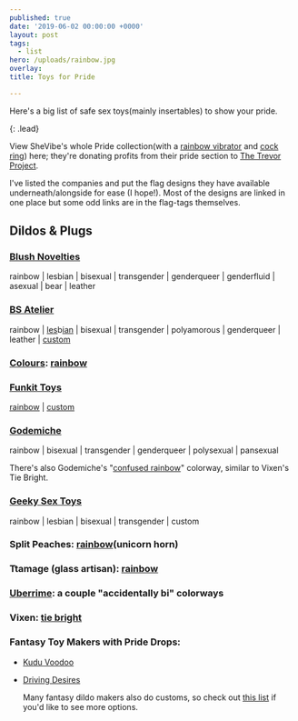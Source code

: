 ```yaml
---
published: true
date: '2019-06-02 00:00:00 +0000'
layout: post
tags:
  - list
hero: /uploads/rainbow.jpg
overlay: 
title: Toys for Pride

---
```


Here's a big list of safe sex toys(mainly insertables) to show your pride.

{: .lead}

View SheVibe's whole Pride collection(with a [rainbow vibrator](https://shevibe.com/ro-80mm-7-function-bullet-vibrator-by-rocks-off-rainbow.aspx#oid=1432_1) and [cock ring]( https://shevibe.com/rascal-brawn-pride-3x-stretch-silicone-cock-ring/#oid=1432_1)) here; they're donating profits from their pride section to [The Trevor Project](https://www.thetrevorproject.org/about/).

<!--break-->

I've listed the companies and put the flag designs they have available underneath/alongside for ease (I hope!). Most of the designs are linked in one place but some odd links are in the flag-tags themselves.

## Dildos & Plugs

### [Blush Novelties](https://shevibe.com/search.php?search_query.x=0&search_query.y=0&search_query=avant+pride#oid=1432_1)

rainbow | lesbian | bisexual | transgender | genderqueer | genderfluid | asexual | bear | leather

### [BS Atelier](https://www.bsatelier.com/en/40-dildos-pride)

rainbow | [les](https://spectrumboutique.com/product/bs-atelier-max-lesbian-pride-silicone-dildo/)b[ian](https://www.bsatelier.com/en/max/540-max-les.html) | bisexual | transgender | polyamorous | genderqueer | leather | [custom](https://www.bsatelier.com/es/38-piezas-custom)

### [Colours](https://shevibe.com/search.php?search_query=colours+pride&page=1&limit=56&sort=relevance&brand=97&category=66#oid=1432_1): [rainbow](https://shevibe.com/search.php?search_query=colours+pride&page=1&limit=56&sort=relevance&brand=97&category=66#oid=1432_1) 

### [Funkit Toys](https://www.funkittoys.com/shop)

[rainbow](https://shevibe.com/funkit-toys-crista-swell-silicone-dildo-rainbow.aspx#oid=1432_1) | [custom](https://www.funkittoys.com/customs)

### [Godemiche](https://g-silicone.com/shop/proud-to-support-pride-collection/)

rainbow | bisexual | transgender | genderqueer | polysexual | pansexual

There's also Godemiche's "[confused rainbow](https://www.etsy.com/listing/269705922/the-confused-rainbow-silicone-6-inch?ga_order=most_relevant&ga_search_type=all&ga_view_type=gallery&ga_search_query=rainbow+dildo&ref=sr_gallery-1-3&organic_search_click=1&frs=1)" colorway, similar to Vixen's Tie Bright.

### [Geeky Sex Toys](https://geekysextoys.com/interests/pride/)

rainbow | lesbian | bisexual | transgender | custom

### Split Peaches: [rainbow](https://shevibe.com/search.php?search_query.x=0&search_query.y=0&search_query=unicorn+rainbow#oid=1432_1)(unicorn horn)

### Ttamage (glass artisan): [rainbow](https://www.etsy.com/shop/Ttamage?search_query=rainbow)

### [Uberrime](https://www.uberrime.com/shop): a couple "accidentally bi" colorways

### Vixen: [tie bright](https://shevibe.com/search.php?search_query.x=0&search_query.y=0&search_query=tie+bright#oid=1432_1)

### Fantasy Toy Makers with Pride Drops:

- [Kudu Voodoo](http://kuduvoodoo.net ) 

- [Driving Desires](https://www.etsy.com/shop/DrivingDesiresToys?ref=simple-shop-header-name&listing_id=661992278&search_query=rainbow)

  Many fantasy dildo makers also do customs, so check out [this list](https://squirrelmunk.com/2017/10/09/list-of-fantasy-toy-makers/) if you'd like to see more options. 